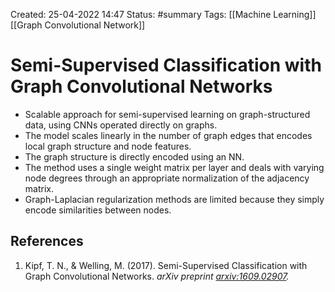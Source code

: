 Created: 25-04-2022 14:47
Status: #summary 
Tags: [[Machine Learning]] [[Graph Convolutional Network]]

# Semi-Supervised Classification with Graph Convolutional Networks
- Scalable approach for semi-supervised learning on graph-structured data, using CNNs operated directly on graphs.
- The model scales linearly in the number of graph edges that encodes local graph structure and node features.
- The graph structure is directly encoded using an NN.
- The method uses a single weight matrix per layer and deals with varying node degrees through an appropriate normalization of the adjacency matrix.
- Graph-Laplacian regularization methods are limited because they simply encode similarities between nodes.
## References
1. Kipf, T. N., & Welling, M. (2017). Semi-Supervised Classification with Graph Convolutional Networks. _arXiv preprint [arxiv:1609.02907](https://arxiv.org/abs/1609.02907)._
